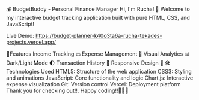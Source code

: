 💰 BudgetBuddy - Personal Finance Manager
Hi, I'm Rucha! 👋
Welcome to my interactive budget tracking application built with pure HTML, CSS, and JavaScript!

Live Demo:
https://budget-planner-k40o3ta6a-rucha-tekades-projects.vercel.app/

🚀Features
Income Tracking 💵
Expense Management 🛒
Visual Analytics 📊
Dark/Light Mode 🌓
Transaction History 📝
Responsive Design 📱
🛠️ Technologies Used
HTML5: Structure of the web application
CSS3: Styling and animations
JavaScript: Core functionality and logic
Chart.js: Interactive expense visualization
Git: Version control
Vercel: Deployment platform
Thank you for checking out!!.
Happy coding!!🌟🙆‍♀️
